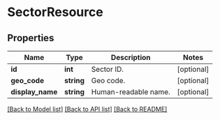 # SectorResource

## Properties
Name | Type | Description | Notes
------------ | ------------- | ------------- | -------------
**id** | **int** | Sector ID. | [optional] 
**geo_code** | **string** | Geo code. | [optional] 
**display_name** | **string** | Human-readable name. | [optional] 

[[Back to Model list]](../README.md#documentation-for-models) [[Back to API list]](../README.md#documentation-for-api-endpoints) [[Back to README]](../README.md)


